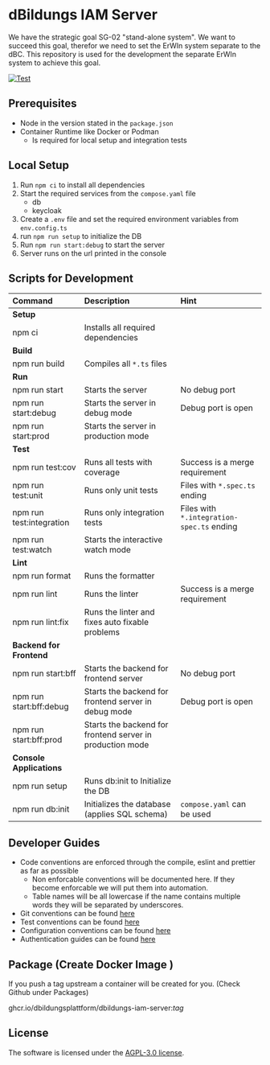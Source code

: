 # dBildungs IAM Server

We have the strategic goal SG-02 "stand-alone system". We want to succeed this goal, therefor we need to set the ErWIn system separate to the dBC. This repository is used for the development the separate ErWIn system to achieve this goal.

[![Test](https://github.com/hpi-schul-cloud/dbildungs-iam-server/actions/workflows/test.yml/badge.svg)](https://github.com/hpi-schul-cloud/dbildungs-iam-server/actions/workflows/test.yml)

## Prerequisites

* Node in the version stated in the `package.json`
* Container Runtime like Docker or Podman
  * Is required for local setup and integration tests

## Local Setup

1. Run `npm ci` to install all dependencies
2. Start the required services from the `compose.yaml` file
   * db
   * keycloak
3. Create a `.env` file and set the required environment variables from `env.config.ts`
4. run `npm run setup` to initialize the DB
5. Run `npm run start:debug` to start the server
6. Server runs on the url printed in the console

## Scripts for Development

| Command                  | Description                                               | Hint                                      |
|:-------------------------| :-------------------------------------------------------- | :---------------------------------------- |
| **Setup**                |                                                           |                                           |
| npm ci                   | Installs all required dependencies                        |                                           |
| **Build**                |                                                           |                                           |
| npm run build            | Compiles all `*.ts` files                                 |                                           |
| **Run**                  |                                                           |                                           |
| npm run start            | Starts the server                                         | No debug port                             |
| npm run start:debug      | Starts the server in debug mode                           | Debug port is open                        |
| npm run start:prod       | Starts the server in production mode                      |                                           |
| **Test**                 |                                                           |                                           |
| npm run test:cov         | Runs all tests with coverage                              | Success is a merge requirement            |
| npm run test:unit        | Runs only unit tests                                      | Files with `*.spec.ts` ending             |
| npm run test:integration | Runs only integration tests                               | Files with `*.integration-spec.ts` ending |
| npm run test:watch       | Starts the interactive watch mode                         |                                           |
| **Lint**                 |                                                           |                                           |
| npm run format           | Runs the formatter                                        |                                           |
| npm run lint             | Runs the linter                                           | Success is a merge requirement            |
| npm run lint:fix         | Runs the linter and fixes auto fixable problems           |                                           |
| **Backend for Frontend** |                                                           |                                           |
| npm run start:bff        | Starts the backend for frontend server                    | No debug port                             |
| npm run start:bff:debug  | Starts the backend for frontend server in debug mode      | Debug port is open                        |
| npm run start:bff:prod   | Starts the backend for frontend server in production mode |                                           |
| **Console Applications** |                                                           |                                           |
| npm run setup            | Runs db:init to Initialize the DB                         |                                           |
| npm run db:init          | Initializes the database (applies SQL schema)             | `compose.yaml` can be used                |

## Developer Guides

* Code conventions are enforced through the compile, eslint and prettier as far as possible
    * Non enforcable conventions will be documented here. If they become enforcable we will put them into
      automation.
    * Table names will be all lowercase if the name contains multiple words they will be separated by
        underscores.
* Git conventions can be found [here](./docs/git.md)
* Test conventions can be found [here](./docs/tests.md)
* Configuration conventions can be found [here](./docs/config.md)
* Authentication guides can be found [here](./docs/auth.md)

## Package (Create Docker Image )
If you push a tag upstream a container will be created for you. (Check Github under Packages)

ghcr.io/dbildungsplattform/dbildungs-iam-server:*tag*

## License

The software is licensed under the [AGPL-3.0 license](./LICENSE).
